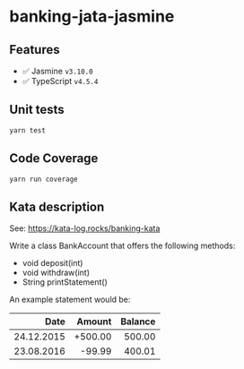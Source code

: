 # banking-jata-jasmine

## Features

* :white_check_mark: Jasmine `v3.10.0`
* :white_check_mark: TypeScript `v4.5.4`

## Unit tests

```bash
yarn test
```

## Code Coverage

```bash
yarn run coverage
```

## Kata description

See: https://kata-log.rocks/banking-kata

Write a class BankAccount that offers the following methods:
* void deposit(int)
* void withdraw(int)
* String printStatement()

An example statement would be:

|       Date |  Amount | Balance |
|-----------:|--------:|--------:|
| 24.12.2015 | +500.00 |  500.00 |
| 23.08.2016 |  -99.99 |  400.01 |
